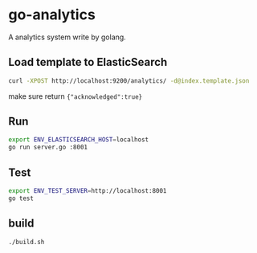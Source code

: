 
go-analytics
============

A analytics system write by golang.

## Load template to ElasticSearch
~~~bash
curl -XPOST http://localhost:9200/analytics/ -d@index.template.json
~~~
make sure return `{"acknowledged":true}`

## Run
~~~bash
export ENV_ELASTICSEARCH_HOST=localhost
go run server.go :8001
~~~

## Test
~~~bash
export ENV_TEST_SERVER=http://localhost:8001
go test
~~~

## build
~~~bash
./build.sh
~~~
